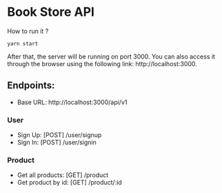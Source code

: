 # Book Store API

How to run it ?

```
yarn start
```

After that, the server will be running on port 3000. You can also access it through the browser using the following link: http://localhost:3000.

## Endpoints:

-   Base URL: http://localhost:3000/api/v1

### User

-   Sign Up: [POST] /user/signup
-   Sign In: [POST] /user/signin

### Product

-   Get all products: [GET] /product
-   Get product by id: [GET] /product/:id
